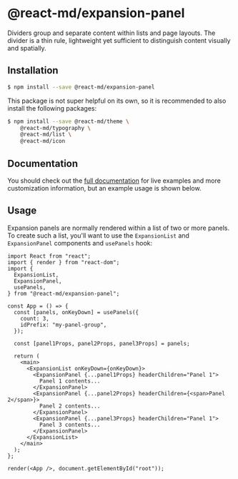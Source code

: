 # @react-md/expansion-panel

Dividers group and separate content within lists and page layouts. The divider
is a thin rule, lightweight yet sufficient to distinguish content visually and
spatially.

## Installation

```sh
$ npm install --save @react-md/expansion-panel
```

This package is not super helpful on its own, so it is recommended to also
install the following packages:

```sh
$ npm install --save @react-md/theme \
    @react-md/typography \
    @react-md/list \
    @react-md/icon
```

<!-- DOCS_REMOVE -->

## Documentation

You should check out the
[full documentation](https://react-md.dev/packages/expansion-panel/demos) for
live examples and more customization information, but an example usage is shown
below.

<!-- DOCS_REMOVE_END -->

## Usage

Expansion panels are normally rendered within a list of two or more panels. To
create such a list, you'll want to use the `ExpansionList` and `ExpansionPanel`
components and `usePanels` hook:

```tsx
import React from "react";
import { render } from "react-dom";
import {
  ExpansionList,
  ExpansionPanel,
  usePanels,
} from "@react-md/expansion-panel";

const App = () => {
  const [panels, onKeyDown] = usePanels({
    count: 3,
    idPrefix: "my-panel-group",
  });

  const [panel1Props, panel2Props, panel3Props] = panels;

  return (
    <main>
      <ExpansionList onKeyDown={onKeyDown}>
        <ExpansionPanel {...panel1Props} headerChildren="Panel 1">
          Panel 1 contents...
        </ExpansionPanel>
        <ExpansionPanel {...panel2Props} headerChildren={<span>Panel 2</span>}>
          Panel 2 contents...
        </ExpansionPanel>
        <ExpansionPanel {...panel3Props} headerChildren="Panel 1">
          Panel 3 contents...
        </ExpansionPanel>
      </ExpansionList>
    </main>
  );
};

render(<App />, document.getElementById("root"));
```
